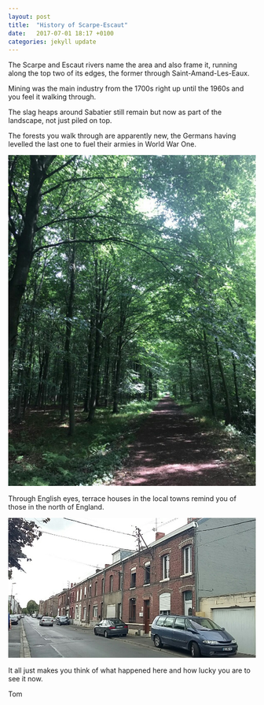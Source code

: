 ```yaml
---
layout: post
title:  "History of Scarpe-Escaut"
date:   2017-07-01 18:17 +0100
categories: jekyll update
---
```

The Scarpe and Escaut rivers name the area and also frame it, running along the top two of its edges, the former through Saint-Amand-Les-Eaux.

Mining was the main industry from the 1700s right up until the 1960s and you feel it walking through.

The slag heaps around Sabatier still remain but now as part of the landscape, not just piled on top.

The forests you walk through are apparently new, the Germans having levelled the last one to fuel their armies in World War One.

![A path through the scarpe-escaut forest shaded by the treetops](https://github.com/tombye/trexit/raw/gh-pages/assets/images/scarpe-escaut-forest.jpg)

Through English eyes, terrace houses in the local towns remind you of those in the north of England.

![A terrace of houses in a town near Beuvrages](https://github.com/tombye/trexit/raw/gh-pages/assets/images/street-of-terrace-houses.jpg)

It all just makes you think of what happened here and how lucky you are to see it now.

Tom
